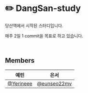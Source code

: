 # ✏️ DangSan-study

당산역에서 시작된 스터디입니다.

매주 2일 1 commit을 목표로 하고 있습니다.

<br>


## Members
|예린|은서|
|:--:|:--:|
|[@Yerineee](https://github.com/Yerineee)|[@eunseo22mv](https://github.com/eunseo22mv)|
